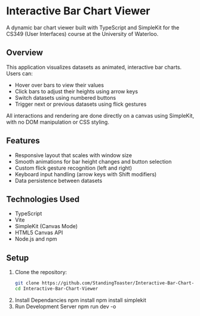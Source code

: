 # Interactive Bar Chart Viewer

A dynamic bar chart viewer built with TypeScript and SimpleKit for the CS349 (User Interfaces) course at the University of Waterloo.

## Overview
This application visualizes datasets as animated, interactive bar charts.  
Users can:
- Hover over bars to view their values  
- Click bars to adjust their heights using arrow keys  
- Switch datasets using numbered buttons  
- Trigger next or previous datasets using flick gestures  

All interactions and rendering are done directly on a canvas using SimpleKit, with no DOM manipulation or CSS styling.

## Features
- Responsive layout that scales with window size  
- Smooth animations for bar height changes and button selection  
- Custom flick gesture recognition (left and right)  
- Keyboard input handling (arrow keys with Shift modifiers)  
- Data persistence between datasets  

## Technologies Used
- TypeScript  
- Vite  
- SimpleKit (Canvas Mode)  
- HTML5 Canvas API  
- Node.js and npm  

## Setup
1. Clone the repository:
   ```bash
   git clone https://github.com/StandingToaster/Interactive-Bar-Chart-Viewer.git
   cd Interactive-Bar-Chart-Viewer
2. Install Dependancies
   npm install
   npm install simplekit
3. Run Development Server
   npm run dev -o
